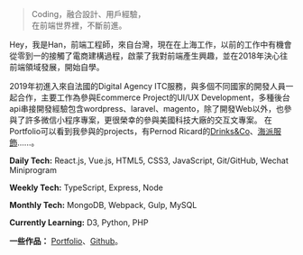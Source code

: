 > Coding，融合設計、用戶經驗，  
> 在前端世界裡，不斷前進。

Hey，我是Han，前端工程師，來自台灣，現在在上海工作，以前的工作中有機會從零到一的接觸了電商建構過程，啟蒙了我對前端產生興趣，並在2018年決心往前端領域發展，開始自學。

2019年初進入來自法國的Digital Agency ITC服務，與多個不同國家的開發人員一起合作，主要工作為參與Ecommerce Project的UI/UX Development，多種後台api串接開發經驗包含wordpress、laravel、magento，除了開發Web以外，也參與了許多微信小程序專案，更很榮幸的參與美國科技大廠的交互文專案。
在Portfolio可以看到我參與的projects，有Pernod Ricard的[Drinks&Co](https://www.drinksandcommunity.cn/cn/)、[海派服飾](https://obscure-crag-68272.herokuapp.com/)......。

**Daily Tech:** React.js, Vue.js, HTML5, CSS3, JavaScript, Git/GitHub, Wechat Miniprogram

**Weekly Tech:** TypeScript, Express, Node

**Monthly Tech:** MongoDB, Webpack, Gulp, MySQL

**Currently Learning:** D3, Python, PHP


**一些作品：**
[Portfolio](/portfolio)、[Github](http://github.com/elinyuhanwu)。 

